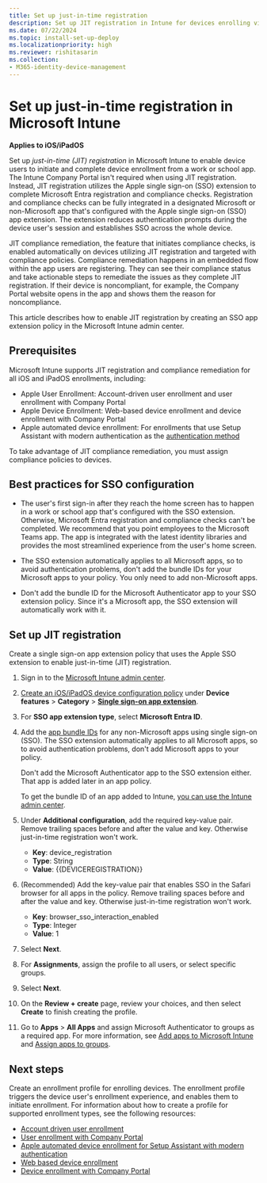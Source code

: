 ```yaml
---
title: Set up just-in-time registration
description: Set up JIT registration in Intune for devices enrolling via a supported Apple device enrollment or user enrollment method.
ms.date: 07/22/2024
ms.topic: install-set-up-deploy
ms.localizationpriority: high
ms.reviewer: rishitasarin
ms.collection:
- M365-identity-device-management
---
```


# Set up just-in-time registration in Microsoft Intune
**Applies to iOS/iPadOS**

Set up *just-in-time (JIT) registration* in Microsoft Intune to enable device users to initiate and complete device enrollment from a work or school app. The Intune Company Portal isn't required when using JIT registration. Instead, JIT registration utilizes the Apple single sign-on (SSO) extension to complete Microsoft Entra registration and compliance checks. Registration and compliance checks can be fully integrated in a designated Microsoft or non-Microsoft app that's configured with the Apple single sign-on (SSO) app extension.  The extension reduces authentication prompts during the device user's session and establishes SSO across the whole device.

JIT compliance remediation, the feature that initiates compliance checks, is enabled automatically on devices utilizing JIT registration and targeted with compliance policies. Compliance remediation happens in an embedded flow within the app users are registering. They can see their compliance status and take actionable steps to remediate the issues as they complete JIT registration. If their device is noncompliant, for example, the Company Portal website opens in the app and shows them the reason for noncompliance.

This article describes how to enable JIT registration by creating an SSO app extension policy in the Microsoft Intune admin center.

## Prerequisites
Microsoft Intune supports JIT registration and compliance remediation for all iOS and iPadOS enrollments, including:

* Apple User Enrollment: Account-driven user enrollment and user enrollment with Company Portal
* Apple Device Enrollment: Web-based device enrollment and device enrollment with Company Portal
* Apple automated device enrollment: For enrollments that use Setup Assistant with modern authentication as the [authentication method](automated-device-enrollment-authentication.md)

To take advantage of JIT compliance remediation, you must assign compliance policies to devices.

## Best practices for SSO configuration
* The user's first sign-in after they reach the home screen has to happen in a work or school app that's configured with the SSO extension. Otherwise, Microsoft Entra registration and compliance checks can't be completed. We recommend that you point employees to the Microsoft Teams app. The app is integrated with the latest identity libraries and provides the most streamlined experience from the user's home screen.

* The SSO extension automatically applies to all Microsoft apps, so to avoid authentication problems, don't add the bundle IDs for your Microsoft apps to your policy. You only need to add non-Microsoft apps.

* Don't add the bundle ID for the Microsoft Authenticator app to your SSO extension policy. Since it's a Microsoft app, the SSO extension will automatically work with it.

## Set up JIT registration
Create a single sign-on app extension policy that uses the Apple SSO extension to enable just-in-time (JIT) registration.
1. Sign in to the [Microsoft Intune admin center](https://go.microsoft.com/fwlink/?linkid=2109431).
2. [Create an iOS/iPadOS device configuration policy](../configuration/device-features-configure.md) under **Device features** > **Category** > [**Single sign-on app extension**](../configuration/device-features-configure.md#single-sign-on-sso).
3. For **SSO app extension type**, select **Microsoft Entra ID**.
4. Add the [app bundle IDs](../configuration/bundle-ids-built-in-ios-apps.md) for any non-Microsoft apps using single sign-on (SSO). The SSO extension automatically applies to all Microsoft apps, so to avoid authentication problems, don't add Microsoft apps to your policy.

    Don't add the Microsoft Authenticator app to the SSO extension either.  That app is added later in an app policy.

    To get the bundle ID of an app added to Intune, [you can use the Intune admin center](../apps/get-app-bundle-id-intune-admin-center.md).

5. Under **Additional configuration**, add the required key-value pair. Remove trailing spaces before and after the value and key. Otherwise just-in-time registration won't work.
    * **Key**: device_registration
    * **Type**: String
    * **Value**: {{DEVICEREGISTRATION}}
6. (Recommended) Add the key-value pair that enables SSO in the Safari browser for all apps in the policy. Remove trailing spaces before and after the value and key. Otherwise just-in-time registration won't work.
    * **Key**: browser_sso_interaction_enabled
    * **Type**: Integer
    * **Value**: 1
7. Select **Next**.
8. For **Assignments**, assign the profile to all users, or select specific groups.
9. Select **Next**.
10. On the **Review + create** page, review your choices, and then select **Create** to finish creating the profile.
11. Go to **Apps** > **All Apps** and assign Microsoft Authenticator to groups as a required app. For more information, see [Add apps to Microsoft Intune](../apps/apps-add.md) and [Assign apps to groups](../apps/apps-deploy.md).

## Next steps
Create an enrollment profile for enrolling devices. The enrollment profile triggers the device user's enrollment experience, and enables them to initiate enrollment. For information about how to create a profile for supported enrollment types, see the following resources:

* [Account driven user enrollment](apple-account-driven-user-enrollment.md)
* [User enrollment with Company Portal](apple-user-enrollment-with-company-portal.md)
* [Apple automated device enrollment for Setup Assistant with modern authentication](device-enrollment-program-enroll-ios.md#create-an-apple-enrollment-profile)
* [Web based device enrollment](web-based-device-enrollment-ios.md)
* [Device enrollment with Company Portal](ios-device-enrollment.md#app-or-web-based-enrollment)
